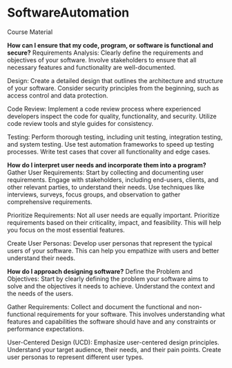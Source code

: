 # SoftwareAutomation
Course Material

********How can I ensure that my code, program, or software is functional and secure?********
Requirements Analysis:
Clearly define the requirements and objectives of your software. Involve stakeholders to ensure that all necessary features and functionality are well-documented.

Design:
Create a detailed design that outlines the architecture and structure of your software. Consider security principles from the beginning, such as access control and data protection.

Code Review:
Implement a code review process where experienced developers inspect the code for quality, functionality, and security. Utilize code review tools and style guides for consistency.

Testing:
Perform thorough testing, including unit testing, integration testing, and system testing. Use test automation frameworks to speed up testing processes. Write test cases that cover all functionality and edge cases.

****How do I interpret user needs and incorporate them into a program?****
Gather User Requirements:
Start by collecting and documenting user requirements. Engage with stakeholders, including end-users, clients, and other relevant parties, to understand their needs. Use techniques like interviews, surveys, focus groups, and observation to gather comprehensive requirements. 

Prioritize Requirements:
Not all user needs are equally important. Prioritize requirements based on their criticality, impact, and feasibility. This will help you focus on the most essential features.

Create User Personas:
Develop user personas that represent the typical users of your software. This can help you empathize with users and better understand their needs.

****How do I approach designing software?****
Define the Problem and Objectives:
Start by clearly defining the problem your software aims to solve and the objectives it needs to achieve. Understand the context and the needs of the users.

Gather Requirements:
Collect and document the functional and non-functional requirements for your software. This involves understanding what features and capabilities the software should have and any constraints or performance expectations.

User-Centered Design (UCD):
Emphasize user-centered design principles. Understand your target audience, their needs, and their pain points. Create user personas to represent different user types.
